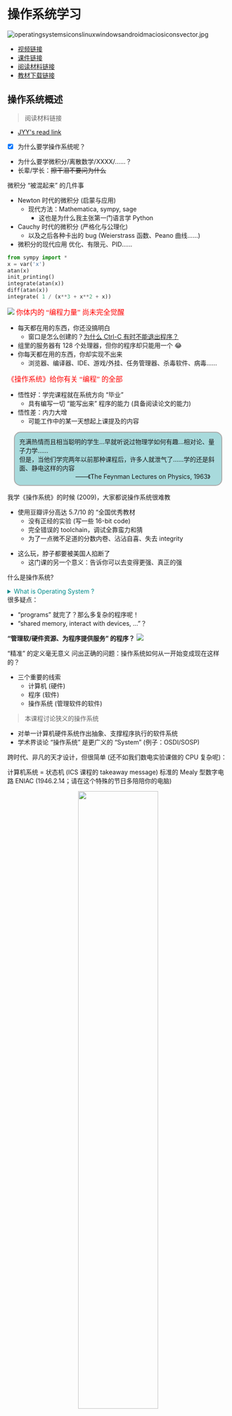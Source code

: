 
# 操作系统学习

![operatingsystemsiconslinuxwindowsandroidmaciosiconsvector.jpg](http://zhouhao-blog.oss-cn-shanghai.aliyuncs.com/articles/56354a5b6630b31c15d5e9a0133ad33d.jpg)
+ [视频链接](https://space.bilibili.com/202224425/video)
+ [课件链接](http://jyywiki.cn/OS/2022/)
+ [阅读材料链接](http://jyywiki.cn/OS/OS_References)
+ [教材下载链接](./OS.assets/operating_systems_three_easy_pieces.pdf)

## 操作系统概述
> 阅读材料链接
+ [JYY's read link](http://jyywiki.cn/OS/2022/notes/1)

- [X] 为什么要学操作系统呢？
+ 为什么要学微积分/离散数学/XXXX/……？
+ 长辈/学长：~~擦干泪不要问为什么~~


微积分 “被混起来” 的几件事

+ Newton 时代的微积分 (启蒙与应用)
	+ 现代方法：Mathematica, sympy, sage
		+ 这也是为什么我主张第一门语言学 Python
+ Cauchy 时代的微积分 (严格化与公理化)
	+ 以及之后各种卡出的 bug (Weierstrass 函数、Peano 曲线……)
+ 微积分的现代应用
优化、有限元、PID……

```python
from sympy import *
x = var('x')
atan(x)
init_printing()
integrate(atan(x))
diff(atan(x))
integrate( 1 / (x**3 + x**2 + x))

```
![](./OS.assets/2022-07-26_15-05.png)
<font color="red" face=Monaco size=3> 你体内的 “编程力量” 尚未完全觉醒 </font> 

+ 每天都在用的东西，你还没搞明白
	+ 窗口是怎么创建的？[为什么 Ctrl-C 有时不能退出程序？](https://stackoverflow.blog/2017/05/23/stack-overflow-helping-one-million-developers-exit-vim/)
+ 组里的服务器有 128 个处理器，但你的程序却只能用一个 😂
+ 你每天都在用的东西，你却实现不出来
	+ 浏览器、编译器、IDE、游戏/外挂、任务管理器、杀毒软件、病毒……

<font color="red" face=Monaco size=3> 《操作系统》给你有关 “编程” 的全部 </font>

+ 悟性好：学完课程就在系统方向 “毕业”
	+ 具有编写一切 “能写出来” 程序的能力 (具备阅读论文的能力)
+ 悟性差：内力大增
	+ 可能工作中的某一天想起上课提及的内容

<div style="border-radius:15px;display:block;background-color:#a8dadc;border:2px solid #aaa;margin:15px;padding:10px;">
充满热情而且相当聪明的学生...早就听说过物理学如何有趣...相对论、量子力学……<br>但是，当他们学完两年以前那种课程后，许多人就泄气了……学的还是斜面、静电这样的内容<br>
<div style="text-align:right;padding:0 15px;">
——《The Feynman Lectures on Physics, 1963》
</div>
</div>


我学《操作系统》的时候 (2009)，大家都说操作系统很难教
- 使用豆瓣评分高达 5.7/10 的 “全国优秀教材
	+ 没有正经的实验 (写一些 16-bit code)
	+ 完全错误的 toolchain，调试全靠蛮力和猜
	+ 为了一点微不足道的分数内卷、沾沾自喜、失去 integrity

+ 这么玩，脖子都要被美国人掐断了
	+ 这门课的另一个意义：告诉你可以去变得更强、真正的强

什么是操作系统?
	
<details>
  <summary style="color:darkcyan">
   What is Operating System ?
  </summary>
  <p>
  Operating System: A body of software, in fact, that is responsible for making it easy to run programs (even allowing you to seemingly run many at the same time), allowing programs to share memory, enabling programs to interact with devices, and other fun stuff like that. (OSTEP)
  </p>
</details>
很多疑点：

+ “programs” 就完了？那么多复杂的程序呢！
+ “shared memory, interact with devices, ...”？


**“管理软/硬件资源、为程序提供服务” 的程序？**
![](./OS.assets/os-classify.jpg)

“精准” 的定义毫无意义
问出正确的问题：操作系统如何从一开始变成现在这样的？
+ 三个重要的线索
	+ 计算机 (硬件)
	+ 程序 (软件)
	+ 操作系统 (管理软件的软件)


> 本课程讨论狭义的操作系统
- 对单一计算机硬件系统作出抽象、支撑程序执行的软件系统
- 学术界谈论 “操作系统” 是更广义的 “System” (例子：OSDI/SOSP)

跨时代、非凡的天才设计，但很简单 (还不如我们数电实验课做的 CPU 复杂呢)：

计算机系统 = 状态机 (ICS 课程的 takeaway message)
标准的 Mealy 型数字电路
ENIAC (1946.2.14；请在这个特殊的节日多陪陪你的电脑)

<div align="center">
<img src="./OS.assets/eniacrun.jpg" width="60%" styles="text-align:center;">
</div>

---

**电子计算机实现**
- 逻辑门：真空电子管
- 存储器：延迟线 (delay lines)
- 输入/输出：打孔纸带/指示灯
<table>
<tr>
	<td><img src="./OS.assets/vaccum-tube.gif" width="250px"></td>
	<td><img src="./OS.assets/throw-ball.gif" width="300px"></td>
	<td><img src="./OS.assets/delay-memory-fig2-s.gif" width="400px"></td>
</tr>
<tr>
	<td>逻辑门：真空电子管</td>
	<td>存储器：延迟线 (delay lines)</td>
	<td>输入/输出：打孔纸带/指示灯</td>
</tr></table>
ENIAC 程序是用物理线路 “hard-wire” 的

+ 重编程需要重新接线
	+ [ENIAC Simulator](https://www.cs.drexel.edu/~bls96/eniac/); [sieve.e](./OS.Demo/sieve.e)

最早成功运行的一系列程序：打印平方数、素数表、计算弹道……
- 大家还在和真正的 “bugs” 战斗


### 1940s 的操作系统
<div align="center">
<div style="border-radius:10px;display:block;background-color:#a8dadc;border:2px solid #aaa;margin:15px;padding:10px;width:550px;">
没有操作系统！
</div></div>

能把程序放上去就很了不起了!
+ 程序直接用指令操作硬件
+ 不需要画蛇添足的程序来管理它

---

### 1950s 的计算机

更快更小的逻辑门 (晶体管)、更大的内存 (磁芯)、丰富的 I/O 设备
+ I/O 设备的速度已经严重低于处理器的速度，中断机制出现 (1953)
<div align='center'>
  <img src='./OS.assets/2022-07-29_18-26.png' width='70%' styles='text-align:center;'>
</div>

#### 1950s 的程序
可以执行更复杂的任务，包括通用的计算任务


希望使用计算机的人越来越多；希望调用 API 而不是直接访问设备
Fortran 诞生 (1957)

```fortran
C---- THIS PROGRAM READS INPUT FROM THE CARD READER,
C---- 3 INTEGERS IN EACH CARD, CALCULATE AND OUTPUT
C---- THE SUM OF THEM.
  100 READ(5,10) I1, I2, I3
   10 FORMAT(3I5)
      IF (I1.EQ.0 .AND. I2.EQ.0 .AND. I3.EQ.0) GOTO 200
      ISUM = I1 + I2 + I3
      WRITE(6,20) I1, I2, I3, ISUM
   20 FORMAT(7HSUM OF , I5, 2H, , I5, 5H AND , I5,
     *   4H IS , I6)
      GOTO 100
  200 STOP
      END
---
```

#### 1950s 的程序 (cont'd)
一行代码，一张卡片

看到上面 1, 2, ... 80 的标号了吧！
7-72 列才是真正的语句 (这就是为什么谭浩强要教你要画流程图)

<div align="center">
<img src="./OS.assets/fortran-card.jpg" width="60%" styles="text-align:center;">
</div>

#### 1950s 的操作系统


<div align="center">
<div style="border-radius:10px;display:block;background-color:#a8dadc;border:2px solid #aaa;margin:15px;padding:10px;width:550px;">
管理多个程序依次排队运行的库函数和调度器。
</div></div>
写程序、跑程序都是非常费事的 (比如你写了个死循环……)
+ 计算机非常贵 ($50,000-$1,000,000)，一个学校只有一台
+ 产生了集中管理计算机的需求： <font color="red" face=Monaco size=3>  多用户排队共享计算机 </font> 

**操作系统的概念开始形成**
+ 操作 (operate) 任务 (jobs) 的系统 (system)
	+ “批处理系统” = 程序的自动切换 (换卡) + 库函数 API
	+ Disk Operating Systems (DOS)
		+ 操作系统中开始出现 “设备”、“文件”、“任务” 等对象和 API

### 1960s 的计算机

<font color="red" face=Monaco size=3> 集成电路、总线出现 </font>
+ 更快的处理器
+ 更快、更大的内存；虚拟存储出现
	+ 可以同时载入多个程序而不用 “换卡” 了
+ 更丰富的 I/O 设备；完善的中断/异常机制
<div align="center">
<img src="./OS.assets/sketchpad.jpg" width="400px" height="210px" styles="text-align:center;">
</div>

#### 1960s 的程序
> 更多的高级语言和编译器出现

+ COBOL (1960), APL (1962), BASIC (1965)
	+ Bill Gates 和 Paul Allen 在 1975 年实现了 Altair 8800 上的 BASIC 解释器
+ 计算机科学家们已经在今天难以想象的计算力下开发惊奇的程序

<div align="center">
<img src="./OS.assets/spacewar.jpg" width="60%" styles="text-align:center;">
</div>

#### 1960s 的操作系统

<div align="center">
<div style="border-radius:10px;display:block;background-color:#a8dadc;border:2px solid #aaa;margin:10px;padding:15px;width:600px;">
能载入多个程序到内存且灵活调度它们的管理程序，包括程序可以调用的 API。
</div></div>

<font color="red" face=Monaco size=3> 同时将多个程序载入内存 </font>是一项巨大的能力

+ 有了进程 (process) 的概念
+ 进程在执行 I/O 时，可以将 CPU 让给另一个进程
	+ 在多个地址空间隔离的程序之间切换
	+ 虚拟存储使一个程序出 bug 不会 crash 整个系统

> **操作系统中自然地增加进程管理 API**

#### 1960s 的操作系统 (cont'd)
<font color="red" face=Monaco size=4> 既然操作系统已经可以在程序之间切换，为什么不让它们定时切换呢？ </font>

**基于中断 (例如时钟) 机制**
+ 时钟中断：使程序在执行时，异步地插入函数调用
+ 由操作系统 (调度策略) 决定是否要切换到另一个程序执行
+ Multics (MIT, 1965)
	+ 现代操作系统诞生


### 1970s+ 的计算机
**集成电路空前发展，个人电脑兴起，“计算机” 已与今日无大异**
+ CISC 指令集；中断、I/O、异常、MMU、网络
+ 个人计算机 (PC 机)、超级计算机……
<div align="center">
<img src="./OS.assets/35247-93685-000-lead-Apple-II-xl.jpg" width="420px" height="220px" styles="text-align:center;">
</div>

#### 1970s+ 的程序
PASCAL (1970), C (1972), …
+ 今天能办到的，那个时代已经都能办到了——上天入地、图像声音视频、人工智能……
+ 个人开发者 (Geek Network) 走上舞台
<div align="center">
<table><tr>
	<td><img src="./OS.assets/wordstarvig.jpg" width="450px"></td>
</tr><tr>
	<td>Wordstar (1979)</td>
</tr></table></div>
#### 1970s+ 的操作系统
<div align="center">
<div style="border-radius:10px;display:block;background-color:#a8dadc;border:2px solid #aaa;margin:10px;padding:15px;width:600px;">
分时系统走向成熟，UNIX 诞生并走向完善，奠定了现代操作系统的形态。
</div></div>

+ 1973: 信号 API、管道 (对象)、grep (应用程序)
+ 1983: BSD socket (对象)
+ 1984: procfs (对象)……
+ UNIX 衍生出的大家族
	+ `1BSD (1977), GNU (1983), MacOS (1984), AIX (1986), Minix (1987), Windows (1985), Linux 0.01 (1991), Windows NT (1993), Debian (1996), Windows XP (2002), Ubuntu (2004), iOS (2007), Android (2008), Windows 10 (2015), ……`

### 今天的操作系统
<div align="center">
<div style="border-radius:10px;display:block;background-color:#a8dadc;border:2px solid #aaa;margin:15px;padding:15px;width:600px;">
通过 “虚拟化” 硬件资源为程序运行提供服务的软件。
</div>
</div>


**空前复杂的系统之一**
+ 更复杂的处理器和内存
	+ 非对称多处理器 (ARM big.LITTLE; Intel P/E-cores)
	+ Non-uniform Memory Access (NUMA)
	+ 更多的硬件机制 Intel-VT/AMD-V, TrustZone/SGX, TSX, ...
+ 更多的设备和资源
	+ 网卡、SSD、GPU、FPGA...
+ 复杂的应用需求和应用环境
	+ 服务器、个人电脑、智能手机、手表、手环、IoT/微控制器……

**理解操作系统：三个根本问题**

> 操作系统服务谁？

+ <font color="red" face=Monaco size=3> 程序 = 状态机 </font>
+ 课程涉及：多线程 Linux 应用程序
	
> (设计/应用视角) 操作系统为程序提供什么服务？

+ <font color="red" face=Monaco size=3> 操作系统 = 对象 + API </font>
+ 课程涉及：POSIX + 部分 Linux 特性

> (实现/硬件视角) 如何实现操作系统提供的服务？
+ <font color="red" face=Monaco size=3> 操作系统 = C 程序 </font>
	+ 完成初始化后就成为 interrupt/trap/fault handler
+ 课程涉及：xv6, 自制迷你操作系统

<font color="red" face=Monaco size=3> 计算机专业学生必须具备的核心素质。 </font>

1. 是一个合格的操作系统用户
	+ 会 STFW/RTFM 自己动手解决问题
	+ 不怕使用任何命令行工具
	+ `vim`, `tmux`, `grep`, `gcc`, `binutils`, `...`
2. 不惧怕写代码
	+ 能管理一定规模 (数千行) 的代码
	+ 能在出 bug 时默念 “机器永远是对的、我肯定能调出来的”
		+ 然后开始用正确的工具/方法调试
> 给 “学渣” 们的贴心提示：补基础、补基础、补基础


### 如何学好操作系统

## 操作系统上的程序
复习：操作系统
+ 应用视角 (设计): 一组对象 (进程/文件/...) + API
+ 硬件视角 (实现): 一个 C 程序
本次课回答的问题
---

+ [x] : 到底什么是 “程序”？
	+ 程序的状态机模型 (和编译器)
	+ 操作系统上的 {最小/一般/图形} 程序

### 数字电路与状态机

**数字逻辑电路**

+ 状态 = 寄存器保存的值 (flip-flop)
+ 初始状态 = RESET (implementation dependent)
+ 迁移 = 组合逻辑电路计算寄存器下一周期的值

例子：

1. $X^{\prime} = \neg X \wedge Y$ 
2. $Y^{\prime} = \neg X \wedge  \neg Y$ 


```c
#define REGS_FOREACH(_)  _(X) _(Y)
#define RUN_LOGIC        X1 = !X && Y; \
                         Y1 = !X && !Y;
#define DEFINE(X)        static int X, X##1;
#define UPDATE(X)        X = X##1;
#define PRINT(X)         printf(#X " = %d; ", X);

int main() {
  REGS_FOREACH(DEFINE);
  while (1) { // clock
    RUN_LOGIC;
    REGS_FOREACH(PRINT);
    REGS_FOREACH(UPDATE);
    putchar('\n'); sleep(1);
  }
}
```
> 更完整的实现：数码管显示

输出数码管的配置信号
+ [logisim.c](./OS.Demo/logisim.c)
+ 会编程，你就拥有全世界！
	+ [seven-seg.py](./OS.Demo/seven-seg.py)
	+ 同样的方式可以模拟任何数字系统
		+ 当然，也包括计算机系统
		你还体验了 UNIX 哲学

<div style='border-radius:15px;display:block;background-color:#a8dadc;border:2px solid #aaa;margin:15px;padding:10px; font-family:"Source Code Pro";font-size:16px'>
 Make each program do one thing well<br>
Expect the output of every program to become the input to another
Hmm....<div style='text-align:right;padding:0 15px;'>-- Unix philosophy</div>
</div>

### 什么是程序?(源代码)

你可能需要<font color='red' face=Monaco size=3>《程序设计语言的形式语义》</font> 


程序就是状态机 (你在 gdb 里看到的)
+ 试试程序吧 [hanoi-r.c](./OS.Demo/hanoi-r.c)

```c
#include <stdio.h>
#include "hanoi-r.c"

int main(){
	hanoi(3,'A','B','C');
}
```

`gcc -g main.c`
`gdb a.out`
`layout src`
`start`
`step`
`info frame`

#### C 程序的状态机模型 (语义，semantics)
+ 状态 = 堆 + 栈
+ 初始状态 = main 的第一条语句
+ 迁移 = 执行一条简单语句
	+ 任何 C 程序都可以改写成 “非复合语句” 的 C 代码
	+ [真的有这种工具](https://cil-project.github.io/cil/) (C Intermediate Language) 和[解释器](https://gitlab.com/zsaleeba/picoc)

(这还只是 “粗浅” 的理解)<br>
`Talk is cheap. Show me the code. (Linus Torvalds):`
 任何真正的理解都应该落到可以执行的代码

#### C 程序的语义
C 程序的状态机模型 (语义，semantics)
+ 状态 = stack frame 的列表 (每个 frame 有 PC) + 全局变量
+ 初始状态 = main(argc, argv), 全局变量初始化
+ 迁移 = 执行 top stack frame PC 的语句; PC++
	+ 函数调用 = push frame (frame.PC = 入口)
	+ 函数返回 = pop frame
> 应用：将任何递归程序就地转为非递归

汉诺塔难不倒你 [hanoi-nr.c](./OS.Demo/hanoi-nr.c)

`A → B, B → A `的也难不倒你

+ 还是一样的 call()，但放入不同的 Frame


### 什么是程序？(二进制)
还是状态机

+ 状态 = 内存  + 寄存器 
+ 初始状态 = (稍后回答)
+ 迁移 = 执行一条指令
	+ 我们花了一整个《计算机系统基础》解释这件事
	+ gdb 同样可以观察状态和执行

操作系统上的程序
+ 所有的指令都只能计算
	+ deterministic: mov, add, sub, call, ...
	+ non-deterministic: rdrand, ...
	+ 但这些指令甚至都无法使程序停下来 (NEMU: 加条 trap 指令)

我们的程序有一个初始状态,我们假设程序没有输入，那么程序永远都是从内存取指令执行 `M[R[PC]]` `(M : Memory , R : register)` 那么我们的程序执行过程就是一条直线。

其实并不是这样的，我们有很多指令并不是确定的.
如生成随机数

```C
#inlcude <stdio.h>
#inlucde <unistd.h>
int main(){
	while(1){
		asm volatile("rdrand %rax");
	}
}
```
我们可以调试这个程序 下 `watchpoint` `watch $rax`

当指令为不确定指令时这时候我们的状态机就产生了分叉，然后一直执行并始终有可能回到过去的状态,这时候我们的状态机就进入	了死循环。我们发现这个状态机停都停不下来，会一直执行下去.


<font color='red' face=Monaco size=3>一条特殊的指令 </font> 

>  调用操作系统 syscall

+ 把 $(M,R)$ 完全交给操作系统，任其修改
	+ 一个有趣的问题：如果程序不打算完全信任操作系统？
+ 实现与操作系统中的其他对象交互
	+ 读写文件/操作系统状态 (例如把文件内容写入$M$)
	+ 改变进程 (运行中状态机) 的状态，例如创建进程/销毁自己

程序 = 计算 + syscall
+ [X] 问题：怎么构造一个最小的 Hello, World？

**构造最小的 Hello, World**

```c
int main() {
  printf("Hello, World\n");
}
```
gcc 编译出来的文件不满足 “最小”
+ `--verbose` 可以查看所有编译选项 (真不少)
	+ `printf` 变成了 `puts@plt`
+ `-static` 会复制 `libc` 

<font color='red' face=Monaco size=3>直接硬来？</font><br> 
当我们只对该文件进行编译时，发现这个文件确实挺小
![](./OS.assets/2022-07-30_17-27.png)

这时候我们能不能直接进行链接呢?<br>
首先ld 给了我们一个警告 说找不到 `_start` 函数，这个我们可以把main函数的名称改成 `_start` 来绕过这个报错,即使是这样还是链接失败，提示找不到 `puts`

![alt](./OS.assets/2022-07-30_17-34.png)

这时候我们把 `printf` 给注释掉的话，发现能成功编译并链接，但当我们运行这个编译链接后的程序之后，我们获得了 `Segmentation Fault`

![alt](./OS.assets/2022-07-30_17-40.png)

当我们在函数体里加一条 `while(1);` 语句再编译链接，发现程序能正常运行！

![alt](./OS.assets/2022-07-30_17-54.png)

那为什么当 `_start` 函数体为空时会出现错误?

我们可以使用 `gdb` 来观察这个程序究竟做了什么

---
**强行编译 + 链接：gcc -c + ld**
+ 直接用 ld 链接失败
	ld 不知道怎么链接库函数……
+ 空的 main 函数倒是可以
	+ 链接时得到奇怪的警告 (可以定义成 _start 避免警告)
	+ 但 Segmentation Fault 了……
+ [x] 问题：为什么会 Segmentation Fault？

+ <font color='red' face=Monaco size=3>当然是观察程序 (状态机) 的执行了</font> 
	+ 初学者必须克服的恐惧：<font color='red' face=Monaco size=3> STFW/RTFM</font> ([Menu 非常有用](https://sourceware.org/gdb/documentation/))
	+ starti 可以帮助我们从第一条指令开始执行程序
		+ gdb 可以在两种状态机视角之间切换 (layout)


**解决异常退出**

有办法让状态机 “停下来” 吗？

+ 纯 “计算” 的状态机：不行
+ 要么死循环，要么 undefined behavior

> 解决办法：syscall
```c
#include <sys/syscall.h>

int main() {
  syscall(SYS_exit, 42);
}
```
调试代码：syscall 的实现在哪里？
+ 坏消息：在 libc 里，不方便直接链接
+ 好消息：代码很短，而且似乎看懂了

Hello, World 的汇编实现

[minimal.S](./OS.Demo/minimal.S)

```armasm
movq $SYS_exit,  %rax   # exit(
movq $1,         %rdi   #   status=1
syscall                 # );
```
Note: gcc 支持对汇编代码的预编译 (还会定义 `__ASSEMBLER__` 宏)

~~我是从哪里获得这些黑科技代码的？？？~~

+ syscall (2), syscalls (2)
	+ The Friendly Manual 才是最靠谱的信息来源

回顾：状态机视角的程序
+ 程序 = 计算 → syscall → 计算 → ...


**彩蛋：ANSI Escape Code**
为什么 Hello World 有颜色？？

特殊编码的字符实现终端控制

+ [vi.c](https://git.busybox.net/busybox/tree/editors/vi.c) from busybox
+ telnet towel.blinkenlights.nl (电影；Ctrl-] and q 退出)
+ dialog --msgbox 'Hello, OS World!' 8 32
+ ssh sshtron.zachlatta.com (网络游戏)
	+ 所以编程可以从一开始就不那么枯燥
	+ 看似复杂，实际简单明了
### 如何在程序的两个视角之间切换

如何在程序的两个视角之间切换？
“状态机” 顺便解决了一个非常重要的基本问题：


什么是编译器？？？

编译器：源代码  (状态机) → 二进制代码  (状态机)

$$
\color{darkcyan}
C = compile(S)
$$

编译 (优化) 的正确性 (Soundness):

+ <font color='red' face=Monaco size=3>S 与 C 的可观测行为严格一致</font> 
	+ system calls; volatile variable loads/stores; termination
+ Trivially 正确 (但低效) 的实现
	+ 解释执行/直接翻译 $S$ 的语义


现代 (与未来的) 编译优化
在保证观测一致性 (sound) 的前提下改写代码 (rewriting)

+ [Inline assembly](http://www.ibiblio.org/gferg/ldp/GCC-Inline-Assembly-HOWTO.html) 也可以参与优化
	+ 其他优化可能会跨过不带 barrier 的 asm volatile
+ Eventual memory consistency
+ Call to external CU = write back visible memory
	+ talk is cheap, show me the code!

这给了我们很多想象的空间
+ Semantic-based compilation (synthesis)
+ AI-based rewriting
+ Fine-grained semantics & system call fusion

<table>
  <tr>
	<td>optimized</td>
	<td>compile barrier</td>
	<td>memory barrier</td>
  </tr>
  <tr>
	<td><img src='./OS.assets/2022-07-30_23-04.png' width='350px'></td>
	<td><img src='./OS.assets/2022-07-30_23-08.png' width='350px'></td>
	<td><img src='./OS.assets/2022-07-31_23-19.png' width='350px'></td>
  </tr>
</table>

<font color='red' face=Monaco size=3>进入 PL 的领域</font> 


> PL 领域 (的很多人) 有一种倾向：用数学化的语言定义和理解一切 (all about semantics)

~~所以你看一眼 paper 就觉得自己瞎了~~
+ 但背后的直觉依然是 system/software 的
	+ (我们是人，不是无情的数学机器 😂)
	+ 溜了溜了，回到 system 的世界

**Further readings**
+ [An executable formal semantics of C with applications](https://dl.acm.org/doi/10.1145/2103621.2103719) (POPL'12) 
  + [Download Paper PDF](./OS.assets/compcert-backend.pdf)
+ [CompCert C verified compiler](https://compcert.org/motivations.html) and a [paper](https://xavierleroy.org/publi/compcert-backend.pdf)(POPL'06, Most Influential Paper Award 🏅)
+ [Copy-and-patch compilation](https://dl.acm.org/doi/10.1145/3485513) (OOPSLA'21, Distinguished Paper 🏅)
  + [Download Paper PDF](./OS.assets/3485513.pdf)

**操作系统中的一般程序**
<div style='border-radius:15px;display:block;background-color:#a8dadc;border:2px solid #aaa;margin:15px;padding:10px;'>
 和 minimal.S 没有本质区别：程序 = 计算 → syscall → ... 
</div>


操作系统收编了所有的硬件/软件资源
+ 只能用操作系统允许的方式访问操作系统中的对象
	+ 从而实现操作系统的 “霸主” 地位
	+ 例子：[tryopen.c](./OS.Demo/tryopen.c)
+ 这是为 “管理多个状态机” 所必须的
	+ 不能打架，谁有权限就给他

**(二进制) 程序也是操作系统中的对象**<br>
可执行文件
+ <font color='red' face=Monaco size=3>与大家日常使用的文件 (a.c, README.txt) 没有本质区别</font> 
+ 操作系统提供 API 打开、读取、改写 (都需要相应的权限)

查看可执行文件
+ vim, cat, xxd 都可以直接查看可执行文件
	+ vim 中二进制的部分无法 “阅读”，但可以看到字符串常量
	+ 使用 xxd 可以看到文件以 "\x7f" "ELF" 开头
	+ vscode 有 Hex editor 插件

**系统中常见的应用程序**

1. Core Utilities (coreutils)
+ standard programs for text and file manipulation
+ 系统中安装的是 [GNU Coreutils](https://www.gnu.org/software/coreutils/)
	+ 有较小的替代品 [busybox](https://www.busybox.net/)

2. 系统/工具程序
+ bash, [binutils](https://www.gnu.org/software/binutils/), apt, ip, ssh, vim, tmux, jdk, python, ...
	+ 这些工具的原理都不复杂 (例如 apt 其实只是 dpkg 的壳)
	+ [Ubuntu Packages](https://packages.ubuntu.com/) (和 apt-file 工具) 支持文件名检索
		+ 例子：找不到 SDL2/SDL.h 时...

3. 其他各种应用程序
+ 浏览器、音乐播放器……

操作系统中的程序：Dark Side<br>
> 杀人的面试题 (1)：一个普通的、人畜无害的 Hello World C 程序执行的第一条指令在哪里？

等价问法

+ “二进制程序状态机的初始状态是什么？”
	+ main 的第一条指令 ❌
	+ libc 的 _start ❌

<font color='red' face=Monaco size=3>问 gdb 吧</font> 
  + `info proc {mappings,...}` - 打印进程内存

![alt](./OS.assets/2022-07-31_00-28.png)

main() 之前发生了什么？
`ld-linux-x86-64.so` 加载了 `libc`

+ 之后 libc 完成了自己的初始化
	+ RTFM: [libc startup on Hurd](https://www.gnu.org/software/hurd/glibc/startup.html)
	+ main() 的开始/结束并不是整个程序的开始/结束
	+ 例子：[hello-goodbye.c](./OS.Demo/hello-goodbye.c)

谁规定是 ld-linux-x86-64.so，而不是 rtfm.so？
+ readelf 告诉你答案
+ (计算机系统不存在玄学；一切都建立在确定的机制上)
	回顾 gcc --verbose

我们其实完全可以修改 `ld-linux-x86-64.so`
我们先使用vim的替换模式将 `ld-linux-x86-64.so` 替换成我们想替换的路径. 然后在 vim 里 `:%!xxd` 将刚刚多余的替换成 0
替换完之后 `:%!xxd -r` 还原文件.

<table>
  <tr>
	<td>替换目标</td>
	<td>将多余部分填充0</td>
	<td>还原成二进制格式</td>
  </tr>
  <tr>
	<td><img src='./OS.assets/2022-07-31_00-52.png' width='400px'></td>
	<td><img src='./OS.assets/2022-07-31_00-54.png' width='400px'></td>
	<td><img src='./OS.assets/2022-07-31_00-57.png' width='400px'></td>
  </tr>
</table>

操作系统中的程序：Dark Side<br>
> 杀人的面试题 (2)：main 执行之前、执行中、执行后，发生了哪些操作系统 API 调用？

+ (计算机系统不存在玄学；一切都建立在确定的机制上)
+ 所以你应该有一个强烈的信念：这个问题是可以回答的


<span style='color:blue'>
</span>
<details>
  <summary style='color:darkcyan'>
  What is Trace ?
  </summary>
  <p style="color:darkcyan">
  In general, trace refers to the process of following anything from the beginning to the end. For example, the traceroute command follows each of the network hops as your computer connects to another computer.
  </p>
</details>

**打开程序的执行：Trace (踪迹)**

> 这门课中很重要的工具：strace

+ system call trace
+ 理解程序运行时使用的系统调用
	+ demo: strace ./hello-goodbye
	+ **`strace -f gcc ./logisim.c |& vim -`**
	+ 在这门课中，你能理解 strace 的输出并在你自己的操作系统里实现相当一部分系统调用 (mmap, execve, ...)


<font color='red' face=Monaco size=4>本质上，所有的程序和 Hello World 类似</font> 

程序 = 状态机 = 计算 → syscall → 计算 →

+ 被操作系统加载
	+ 通过另一个进程执行 execve 设置为初始状态
+ 状态机执行
	 进程管理：fork, execve, exit, ...
	+ 文件/设备管理：open, close, read, write, ...
	+ 存储管理：mmap, brk, ...
+ 直到 _exit (exit_group) 退出

(初学者对这一点会感到有一点惊讶)
+ 说好的浏览器、游戏、杀毒软件、病毒呢？都是这些 API 吗？

Yes! - 这些 API 就是操作系统的全部
编译器 (gcc)，代表其他工具程序

+ 主要的系统调用：execve, read, write
+ strace -f gcc a.c (gcc 会启动其他进程)
	+ 可以管道给编辑器 vim -
	+ 编辑器里还可以 %!grep (细节/技巧)

图形界面程序 (xedit)，代表其他图形界面程序 (例如 vscode)

+ 主要的系统调用：poll, recvmsg, writev
+ strace xedit
	+ 图形界面程序和 X-Window 服务器按照 X11 协议通信
	+ 虚拟机中的 xedit 将 X11 命令通过 ssh (X11 forwarding) 转发到 Host

**各式各样的应用程序**<br>
都在 <font color='red' face=Monaco size=3>操作系统 API (syscall)</font>  和 <font color='red' face=Monaco size=3>操作系统中的对象</font> 上构建

**1. 窗口管理器**
+ 管理设备和屏幕 (read/write/mmap)
+ 进程间通信 (send, recv)

**2. 任务管理器**
+ 访问操作系统提供的进程对象 (readdir/read)
+ 参考 gdb 里的 info proc *

**3. 杀毒软件**
+ 文件静态扫描 (read)
+ 主动防御 (ptrace)
+ 其他更复杂的安全机制……

## 多处理器编程
Three Easy Pieces: 并发
<span style='color:blue'>
</span>
<details>
  <summary style='color:darkcyan'>
  什么是并发
  </summary>
  <p style='color:darkcyan'>
Concurrent: existing, happening, or done at the same time.
  </p>
</details>

<div style='border-radius:15px;display:block;background-color:#a8dadc;border:2px solid #aaa;margin:15px;padding:10px; font-family:"Source Code Pro"; font-size:14px'>
 In computer science, concurrency refers to the ability of different parts or units of a program, algorithm, or problem to be executed out-of-order or in partial order, without affecting the final outcome.
  <div style='text-align:right;padding:0 15px;'> --( Wikipedia )
  </div>
</div>

> 为什么在这门课 (先) 讲并发？

+ 讲并发
	+ 操作系统是最早的并发程序之一
	+ 今天遍地都是多处理器系统 (为什么？)
+ 先讲并发
	+ 实验是 `bottom-up` 的 (L1: 多处理器上的 `	malloc/free)`


并发的基本单位：线程
共享内存的多个执行流
执行流拥有独立的堆栈/寄存器
共享全部的内存 (指针可以互相引用)
用状态机的视角就很容易理解了！

### 入门： 简化的线程 API

我们为大家封装了超级好用的线程 API **( [thread.h](OS.Demo/thread.h) )**

+ **`create(fn)`**
	+ 创建一个入口函数是 fn 的线程，并立即开始执行
		+  `void fn(int tid) { ... }`
		+ 参数 tid 从 1 开始编号
	+ 语义：在状态中新增 stack frame 列表并初始化为 fn(tid)
+ **`join()`**
	+ 等待所有运行线程的 fn 返回
	+ 在 main 返回时会自动等待所有线程结束
	+ 语义：在有其他线程未执行完时死循环，否则返回
+ 编译时需要增加 `-lpthread`


入门 (cont'd)

> Hello, Multi-threaded World!

```c
#include "thread.h"

void Ta() { while (1) { printf("a"); } }
void Tb() { while (1) { printf("b"); } }

int main() {
  create(Ta);
  create(Tb);
}
```
利用 thread.h 就可以写出利用多处理器的程序！

操作系统会自动把线程放置在不同的处理器上
在后台运行，可以看到 CPU 使用率超过了 100%
入门 (cont'd)
会编程，你就拥有全世界！

如何证明线程确实共享内存？
+ [shm-test.c](./OS.Demo/shm-test.c)

如何证明线程具有独立堆栈 (以及确定它们的范围)？
+ [stack-probe.c](./OS.Demo/stack-probe.c)
	+ (输出有点乱？我们还有 sort!)

更多的习题
+ 创建线程使用的是哪个系统调用？
+ 能不能用 gdb 调试？
+ 基本原则：有需求，就能做到 ( [RTFM](https://sourceware.org/gdb/onlinedocs/gdb/Threads.html))

> thread.h 背后：POSIX Threads

想进一步配置线程？

+ 设置更大的线程栈
+ 设置 detach 运行 (不在进程结束后被杀死，也不能 join)
+ ……

POSIX 为我们提供了线程库 (pthreads)
+ man 7 pthreads
+ 练习：改写 thread.h，使得线程拥有更大的栈
	+ 可以用 stack-probe.c 验证

然而，可怕的事情正在悄悄逼近……
+ 多处理器系统中线程的代码可能同时执行
	+ 两个线程同时执行 x++，结果会是什么呢？
### 放弃 : 原子性

例子：山寨多线程支付宝
```c
unsigned int balance = 100;
int Alipay_withdraw(int amt) {
  if (balance >= amt) {
    balance -= amt;
    return SUCCESS;
  } else {
    return FAIL;
  }
} 
// 2**64 -100
```
两个线程并发支付 ¥100 会发生什么？[alipay.c](./OS.Demo/alipay.c)

账户里会多出用不完的钱！
Bug/漏洞不跟你开玩笑：Mt. Gox Hack 损失 650,000
今天价值 $28,000,000,000

例子：求和
分两个线程，计算$1+1+1\cdots+1$ ( 共计 $2n$ 个 )

```c
#define N 100000000
long sum = 0;

void Tsum() { for (int i = 0; i < N; i++) sum++; }

int main() {
  create(Tsum);
  create(Tsum);
  join();
  printf("sum = %ld\n", sum);
}
```


[sum.c](./OS.Demo/sum.c) 运行结果

119790390, 99872322 (结果可以比 N 还要小), ...

Inline assembly 也不行

只有加了lock `asm volatile("lock add $1,%0": "+m"(sum));`
在 fish 里 `while true; ./a.out; end` 来循环运行程序

当然我们可以将这个程序限制在一个CPU内将会得到正确的答案

```bash
taskset -c 0 mycommand --option  # start a command with the given affinity
taskset -c -pa 0 1234            # set the affinity of a running process
```
使用下面这个命令就能将运行 `a.out` 时将该程序限制在一个 CPU 内
```bash
taskset -c 0 ./a.out --option
```
![alt](./OS.assets/2022-07-31_22-37.png)

**原子性的丧失**

<div style='border-radius:15px;display:block;background-color:#a8dadc;border:2px solid #aaa;margin:15px;padding:10px;'>
 “程序 (甚至是一条指令) 独占处理器执行” 的基本假设在现代多处理器系统上不再成立。 
</div>


原子性：一段代码执行 (例如 pay()) 独占整个计算机系统

单处理器多线程
线程在运行时可能被中断，切换到另一个线程执行
多处理器多线程
线程根本就是并行执行的
(历史) 1960s，大家争先在共享内存上实现原子性 (互斥)

但几乎所有的实现都是错的，直到 [Dekker's Algorithm](https://en.wikipedia.org/wiki/Dekker%27s_algorithm)，还只能保证两个线程的互斥


原子性的丧失：有没有感到后怕？
printf 还能在多线程程序里调用吗？

void thread1() { while (1) { printf("a"); } }
void thread2() { while (1) { printf("b"); } }
我们都知道 printf 是有缓冲区的 (为什么？)

如果执行 `buf[pos++] = ch` (pos 共享) 不就 💥 了吗？
RTFM!

实现原子性
互斥和原子性是本学期的重要主题

+ lock(&lk)
+ unlock(&lk)
	+ 实现临界区 (critical section) 之间的绝对串行化
	+ 程序的其他部分依然可以并行执行

**99% 的并发问题都可以用一个队列解决**

+ 把大任务切分成可以并行的小任务
+ worker thread 去锁保护的队列里取任务
+ 除去不可并行的部分，剩下的部分可以获得线性的加速
Thm.$T_n \lt T_{\infty} + \frac{T_1}{n}$ ([PDC](https://web.mit.edu/dimitrib/www/pdc.html), Chap. 1)

### 放弃 ： 顺序
例子：求和 (再次出现)

分两个线程，计算$1+1+1\cdots+1$ ( 共计 $2n$ 个 )

```c
#define N 100000000
long sum = 0;

void Tsum() { for (int i = 0; i < N; i++) sum++; }

int main() {
  create(Tsum);
  create(Tsum);
  join();
  printf("sum = %ld\n", sum);
}
```
我们好像忘记给 [sum.c](OS.Demo/sum.c) 添加编译优化了？

+ -O1: 100000000 😱😱
+ -O2: 200000000 😱😱😱
![alt](./OS.assets/2022-08-01_00-17.png)

<font color='red' face=Monaco size=3>顺序的丧失</font> 
<div style='border-radius:15px;display:block;background-color:#a8dadc;border:2px solid #aaa;margin:15px;padding:10px;'>
 编译器对内存访问 “eventually consistent” 的处理导致共享内存作为线程同步工具的失效。
</div>


刚才的例子

+ -O1: `R[eax] = sum; R[eax] += N; sum = R[eax]`	
+ -O2: `sum += N;`
(你的编译器也许是不同的结果)
另一个例子

```c
while (!done);
// would be optimized to
if (!done) while (1);
```

实现源代码的按顺序翻译<br>
在代码中插入 “优化不能穿越” 的 barrier
+ `asm volatile ("" ::: "memory");`
	+ Barrier 的含义是 “可以读写任何内存”
+ 使用 volatile 变量
	+ 保持 C 语义和汇编语义一致
```c
extern int volatile done;
while (!done) ;
```

### 放弃 (3)：可见性

例子
```c
int x = 0, y = 0;

void T1() {
  x = 1;
  asm volatile("" : : : "memory"); // compiler barrier
  printf("y = %d\n", y);
}

void T2() {
  y = 1;
  asm volatile("" : : : "memory"); // compiler barrier
  printf("x = %d\n", x);
}
```
问题：我们最终能看到哪些结果？

+ [mem-ordering.c](OS.Demo/mem-ordering.c)
	+ 输出不好读？ `pipe to head -n 1000000 | sort | uniq -c`

我们会发现出现了一个我们意想不到的结果 `0 0`
根据我们状态机，程序不可能会输出 `0 0`
![alt](./OS.assets/2022-08-01_11-07.png)

当我们加了 `mfence;` 指令后程序输出了 "正确的结果"
![alt](./OS.assets/2022-08-01_11-12.png)

> 现代处理器：处理器也是 (动态) 编译器！

单个处理器把汇编代码 (用电路) “编译” 成更小的 $\mu ops$

+ RF[9] = load(RF[7] + 400)
+ store(RF[12], RF[13])
+ RF[3] = RF[4] + RF[5]
	+ 每个 $\mu op$ 都有 Fetch, Issue, Execute, Commit 四个阶段


在任何时刻，处理器都维护一个 $\mu op$ 的 “池子”

+ 每一周期向池子补充尽可能多的 $\mu op$
	+ “多发射”
+ 每一周期 (在不违反编译正确性的前提下) 执行尽可能多的 $\mu op$
	+ “乱序执行”、“按序提交”
+ 这就是《计算机体系结构》 (剩下就是木桶效应，哪里短板补哪里)


多处理器间即时可见性的丧失
<div style='border-radius:15px;display:block;background-color:#a8dadc;border:2px solid #aaa;margin:15px;padding:10px;'>
满足单处理器 eventual memory consistency 的执行，在多处理器上可能无法序列化！
</div>

当 $x \neq y$  时，对 $x$ , $y$ 的内存读写可以交换顺序

+ 它们甚至可以在同一个周期里完成 (只要 load/store unit 支持)
+ 如果写 $x$ 发生 cache miss，可以让读 $y$ 先执行
	+ 满足 “ 尽可能执行 $\mu op$ ” 的原则，最大化处理器性能

```armasm
     # <-----------+
movl $1, (x)   #   |
movl (y), %eax # --+
```
+ 在多处理器上的表现
	+ 两个处理器分别看到 $y = 0$ 和 $x = 0$

**宽松内存模型 (Relaxed/Weak Memory Model)**
<div style='border-radius:15px;display:block;background-color:#a8dadc;border:2px solid #aaa;margin:15px;padding:10px;'>
宽松内存模型的目的是使单处理器的执行更高效。
</div>

x86 已经是市面上能买到的 “最强” 的内存模型了 😂

+ 这也是 Intel 自己给自己加的包袱
+ 看看 [ARM/RISC-V](https://research.swtch.com/mem-weak@2x.png) 吧，根本就是个分布式系统

<div align='center'>
  <img src='./OS.assets/x86-tso.png' width='60%' styles='text-align:center;'>
  <div>
  </div>
( x86-TSO in  <a href="https://research.swtch.com/hwmm">Hardware memory models</a> by Russ Cox )<br>
<a href="./OS.assets/hwmm.pdf">Download PDF Link</a>
</div>

**实现顺序一致性**

<div align='center'>
  <img src='./OS.assets/sc.png' width='75%' styles='text-align:center;'>
</div>

软件做不到，硬件来帮忙

+ Memory barrier: `__sync_synchronize()` ( [RTFM](https://gcc.gnu.org/onlinedocs/gcc/_005f_005fsync-Builtins.html) )
	+ Compiler barrier + fence 指令
	+ 插入 fence 指令后，将阻止 $x = y = 0$
+ 原子指令 (lock prefix, lr/sc, ...)
	+ `stdatomic.h`

### 总结

本次课回答的问题
+ [x] Q: 如何理解多处理器系统？

> Take-away message

+ 多处理器编程：入门
	+ 多处理器程序 = 状态机 (共享内存；非确定选择线程执行)
	+ thread.h = create + join
+ 多处理器编程：放弃你对 “程序” 的旧理解
	+ 不原子、能乱序、不立即可见
		+ 来自于编译优化 (处理器也是编译器)
		+ [Ad hoc synchronization considered harmful (OSDI'10)](https://www.usenix.org/legacy/events/osdi10/tech/full_papers/Xiong.pdf) 
			+ [Download PDF Link](./OS.assets/Xiong.pdf)


## 理解并发程序执行

### 画状态机

**一个互斥算法**
<div style='border-radius:15px;display:block;background-color:#a8dadc;border:2px solid #aaa;margin:15px;padding:10px;'>
互斥：保证两个线程不能同时执行一段代码。
</div>

插入 “神秘代码”，使得 sum.c (或者任意其他代码) 能够正常工作

```c
void Tsum() {
  // 神秘代码
  sum++;
  // 神秘代码
}
```

假设一个内存的读/写可以保证顺序、原子完成

```c
__sync_synchronize();
x = 1; // 或 int t = x;
__sync_synchronize();
```

失败的尝试

```c
int locked = UNLOCK;

void critical_section() {
retry:
  if (locked != UNLOCK) {
    goto retry;
  }
  locked = LOCK;

  // critical section

  locked = UNLOCK;
}
```

和山寨 [alipay.c](./OS.Demo/alipay.c) 完全一样的错误
+ 处理器默认不保证 `load + store` 的原子性

#### `Peterson 算法`

正确性不明的奇怪尝试 (Peterson 算法)
A 和 B 争用厕所的包厢

+ 想进入包厢之前，A/B 都要先举起自己的旗子
	+ A 确认旗子举好以后，往厕所门上贴上 “B 正在使用” 的标签
	+ B 确认旗子举好以后，往厕所门上贴上 “A 正在使用” 的标签
+ 然后，如果对方的旗子举起来，且门上的名字不是自己，等待
	+ 否则可以进入包厢
+ 出包厢后，放下自己的旗子

**Prove by Brute-force!**<br>
枚举状态机的全部状态 (假设没有乱序、每步执行一行)
+ $PC_1 , PC_2,x,y,turn$; [peterson-simple.c](./OS.Demo/peterson-simple.c)

```c
void TA() {
    while (1) {
/* PC=1 */  x = 1;
/* PC=2 */  turn = B;
/* PC=3 */  while (y && turn == B) ;
            critical_section();
/* PC=4 */  x = 0; } }
void TB() {
  while (1) {
/* PC=1 */  y = 1;
/* PC=2 */  turn = A;
/* PC=3 */  while (x && turn == A) ;
            critical_section();
/* PC=4 */  y = 0; } }
```


Peterson's Protocol Verified 🎖

<div style='border-radius:15px;display:block;background-color:#a8dadc;border:2px solid #aaa;margin:15px;padding:10px;'>
我们 (在完全不理解算法的前提下) 证明了 Sequential 内存模型下 Peterson's Protocol 的 Safety。它能够实现互斥。
</div>



并发编程比大家想象得困难

+ 感受一下 [dekker.py](OS.Demo/dekker.py)

+ "[Myths about the mutual exclusion problem](https://zoo.cs.yale.edu/classes/cs323/doc/Peterson.pdf)" (IPL, 1981)


和一些现状
+ 今天有非常坚 (内) 实 (卷) 的理论体系
+ 小心编译器和多处理器硬件
	+ [peterson-barrier.c](./OS.Demo/peterson-barrier.c) (哪些 barrier 是多余的吗？)
+ [The Art of multiprogramming](./OS.assets/Theartofmulticore.pdf)

![alt](./OS.assets/2022-08-02_21-42.png)

画状态机实在太累了
并发算法的设计困境

不敢不画：谁知道有什么奇怪情况会发生？
不敢乱画：画错了就都完了
解决困境 💡

能不能让电脑帮我们画？
我们有程序的形式语义 (数学定义)，就能写解释器模拟执行
说起来容易，但需要写多少代码呢……

年轻人的第一个 Model Checker


选择正确的语言
+ 当然是 Python 啦
+ 容易 hack 的动态语言
+ 丰富的库函数

选正确的语言机制
+ **[model-checker.py](./OS.Demo/model-checker.py) **
	+ ~~代码量达到了惊人的 150 行！~~
	+ UNIX Philosophy: 写能合作的程序
		+ Model checker 只负责输出 “状态图”
+ 试试威力：[mutex-bad.py](./OS.Demo/mutex-bad.py), [peterson-flag.py](./OS.Demo/peterson-flag.py), [dekker.py](./OS.Demo/dekker.py)
	+ 我们的输出格式有什么特别的用意吗？

[visualize.py](./OS.Demo/visualize.py)



代码导读：Python Generator
死循环也能返回？

```python

def numbers(init=0, step=1):
    n = init
    while True:
        n += step
        yield n
```

```shell
>>> g = numbers()
>>> g
<generator object numbers at 0x107f873c0>
>>> g.__next__()
1
>>> g.__next__()
2
```
这个生成器对象其实就是一个状态机，而当我们生成了多个生成器对象时，各自执行 `__next__` 其实就相当于并发执行

```python
T1 = numbers()
T2 = numbers()
T1.__next__() # 相当于 T1 线程执行了一步
T2.__next__() # 相当于 T2 线程执行了一步
```
我们可以使用 pdb 在终端对python程序进行调试 断点处加 `breakpoint()`

> Generator: 也是状态机

g = numbers() 是一个状态机 (类似是线程，但不并发执行)
+ `g.__next__()` 会切换到状态机执行，直到 yield
+ 状态机返回会触发 StopIteration 异常

在 C 语言里同样可以实现 (MiniLab 2)
+ 只要为状态机分配栈空间和寄存器即可
+ yield() 切换到另外的状态机/线程执行


Model Checker: 实现
```python
class Mutex:
    locked = ''

    def T1(self):
        yield checkpoint()
        while True:
            yield checkpoint()
            while self.locked == '🔒':
                yield checkpoint()
                pass
            yield checkpoint()
            self.locked = '🔒'
            ...
```

```python
thread_state = mutex_obj().T1()
thread_state.__next__() # 单步执行一行; see: execute()
```

Model Checker: 实现 (cont'd)
什么是状态空间？

所有可能的状态机执行序列
BFS 生成，合并重复状态
```text
[0]      T1
[1]      T2
[0,0]    T1 -> T1
[0,1]    T1 -> T2
[0,0,0]  T1 -> T1 -> T1
[0,0,1]  T1 -> T1 -> T2
[0,1,0]  T1 -> T2 -> T1
...      ...
```

### Model Checking

Model Checker
<div style='border-radius:15px;display:block;background-color:#a8dadc;border:2px solid #aaa;margin:15px;padding:10px;font-family:"Source Code Pro"'>
Model checking is a method for formally verifying finite-state systems——只要能为系统建立模型，就能用 prove by brute-force 证明正确/找到错误。
</div>

Model checker 的一切就是状态机！

+ Safety: 红色的状态不可到达
	+ $G(V,E)$ 上的可达性问题
+ (Strong) Liveness: 从任意状态出发，都能到达绿/蓝色状态
	+ $G(V,E)$ 上的什么问题？
+ 如何展示这个状态机？
+ 如何能避免无效的探索？

更多的 Model Checker
真实程序的状态空间太大？

+ **[Model checking for programming languages using VeriSoft](https://dl.acm.org/doi/abs/10.1145/263699.263717)** (POPL'97, 第一个 “software model checker”)
	+  [Download Link](./OS.assets/263699.263717.pdf)
+ **[Finding and reproducing Heisenbugs in concurrent programs ](https://dl.acm.org/doi/10.5555/1855741.1855760)**(OSDI'08, Small Scope Hypothesis 🪳🪳🪳) 
	+ [Download Link](./OS.assets/musuvathi.pdf)
+ **[Using model checking to find serious file system errors](https://dl.acm.org/doi/10.1145/1189256.1189259)** (OSDI'04, Best Paper 🏅，可以用在不并发的系统上) 
	+ [Download Liink](./OS.assets/yang.pdf)

不满足于简单的内存模型？
+ **[VSync: Push-button verification and optimization for synchronization primitives on weak memory models](https://dl.acm.org/doi/abs/10.1145/3445814.3446748)** (ASPLOS'21, Distinguished Paper 🏅) [Download Link](./OS.assets/3445814.3446748.pdf)

工具的故事
<div style='border-radius:15px;display:block;background-color:#a8dadc;border:2px solid #aaa;margin:15px;padding:10px;'>
没有人能阻止程序员写 bug，但工具可以。
</div>

至今为止我们用过的自动化工具 (他们拯救了你无数次)

+ Type safety check
+ -Wall -Werror
+ Differential testing
+ Model checker
+ ……

这门课的另一个 take-away
+ 操作系统是一个巨大的工程
+ 没有工具 (编程、测试、调试……)，不做系统

## 并发控制

### 共享内存上的互斥
**回顾：并发编程**

> 理解并发的工具
+ 线程 = 人 (大脑能完成局部存储和计算)
+ 共享内存 = 物理世界 (物理世界天生并行)
+ 一切都是状态机

<div align='center'>
  <img src='./OS.assets/wc.jpg' width='70%' styles='text-align:center;'>
  <div>
  “躲进厕所锁上门，我就把全世界人锁在了厕所外”
  </div>
</div><br>
**回顾：互斥算法**

互斥 (mutual exclusion)，“互相排斥”
+ 实现 lock_t 数据结构和 lock/unlock API:

```c
typedef struct {
  ...
} lock_t;
void lock(lock_t *lk);
void unlock(lock_t *lk);
```

一把 “排他性” 的锁——对于锁对象 lk
+ 如果某个线程持有锁，则其他线程的 lock <font color='red' face=Monaco size=3>不能返回</font>

在共享内存上实现互斥

失败的尝试
+ [mutex-bad.py](./OS.Demo/mutex-bad.py)

(部分) 成功的尝试
+ [peterson-barrier.c](./OS.Demo/peterson-barrier.c)

实现互斥的根本困难：<font color='red' face=Monaco size=3>不能同时读/写共享内存</font> 
+ load (环顾四周) 的时候不能写，只能 “看一眼就把眼睛闭上”
	+ 看到的东西马上就过时了
+ store (改变物理世界状态) 的时候不能读，只能 “闭着眼睛动手”
	+ 也不知道把什么改成了什么
+ 这是~~简单、粗暴 (稳定)、有效的~~《操作系统》课


### 互斥
#### 自旋锁 （Spin Lock）
解决问题的两种方法
<div style='border-radius:15px;display:block;background-color:#a8dadc;border:2px solid #aaa;margin:15px;padding:10px;'>
  提出算法、解决问题 (Dekker/Peterson/...'s Protocols)
</div>
或者……

<div style='border-radius:15px;display:block;background-color:#a8dadc;border:2px solid #aaa;margin:15px;padding:10px;'>
改变假设 (软件不够，硬件来凑)
</div>

假设硬件能为我们提供一条 “瞬间完成” 的读 + 写指令
+ 请所有人闭上眼睛，看一眼 (load)，然后贴上标签 (store)
	+ 如果多人同时请求，硬件选出一个 “胜者”
	+ “败者” 要等 “胜者” 完成后才能继续执行


x86 原子操作：LOCK 指令前缀
例子：[sum-atomic.c](./OS.Demo/sum-atomic.c)

```c
sum = 200000000
Atomic exchange (load + store)

int xchg(volatile int *addr, int newval) {
  int result;
  asm volatile ("lock xchg %0, %1"
    : "+m"(*addr), "=a"(result) : "1"(newval));
  return result;
}
```
更多的原子指令：[stdatomic.h](https://en.cppreference.com/w/cpp/header/stdatomic.h) (C11)

> 用 xchg 实现互斥

如何协调宿舍若干位同学上厕所问题？
+ 在厕所门口放一个桌子 (共享变量)
	+ 初始时，桌上是 🔑

实现互斥的协议
+ 想上厕所的同学 (一条 xchg 指令)
	+ 天黑请闭眼
	+ 看一眼桌子上有什么 (🔑 或 🔞)
	+ 把 🔞 放到桌上 (覆盖之前有的任何东西)
	+ 天亮请睁眼；看到 🔑 才可以进厕所哦
+ 出厕所的同学
	+ 把 🔑 放到桌上

实现互斥：自旋锁
```c
int table = YES;

void lock() {
retry:
  int got = xchg(&table, NOPE);
  if (got == NOPE)
    goto retry;
  assert(got == YES);
}

void unlock() {
  xchg(&table, YES)
}
```

```c
int locked = 0;
void lock() { while (xchg(&locked, 1)) ; }
void unlock() { xchg(&locked, 0); }
```

实现互斥：自旋锁 (cont'd)
并发编程：千万小心

+ 做详尽的测试 (在此省略，你们做 Labs 就知道了)
+ 尽可能地证明 ([model-checker.py](./OS.Demo/model-checker.py) 和 [spinlock.py](./OS.Demo/spinlock.py))

原子指令的模型
+ 保证之前的 store 都写入内存
+ 保证 load/store 不与原子指令乱序

原子指令的诞生：Bus Lock (80486)
486 (20-50MHz) 就支持 dual-socket 了
<div align='center'>
  <img src='./OS.assets/80486-arch.jpg' width='60%' styles='text-align:center;'>
</div>

> Lock 指令的现代实现

在 L1 cache 层保持一致性 (ring/mesh bus)
+ 相当于每个 cache line 有分别的锁
+ store(x) 进入 L1 缓存即保证对其他处理器可见
	+ 但要小心 store buffer 和乱序执行

L1 cache line 根据状态进行协调
+ M (Modified), 脏值
+ E (Exclusive), 独占访问
+ S (Shared), 只读共享
+ I (Invalid), 不拥有 cache line


RISC-V: 另一种原子操作的设计<br>
考虑常见的原子操作：
+ atomic test-and-set
	+ `reg = load(x); if (reg == XX) { store(x, YY); }`
+ lock xchg
	+ `reg = load(x); store(x, XX);`
+ lock add
	+ `t = load(x); t++; store(x, t);`

它们的本质都是：

1. load
2. exec (处理器本地寄存器的运算)
3. store

Load-Reserved/Store-Conditional (LR/SC)

LR: 在内存上标记 reserved (盯上你了)，中断、其他处理器写入都会导致标记消除
```
lr.w rd, (rs1)
  rd = M[rs1]
  reserve M[rs1]
```
SC: 如果 “盯上” 未被解除，则写入

```
sc.w rd, rs2, (rs1)
  if still reserved:
    M[rs1] = rs2
    rd = 0
  else:
    rd = nonzero
```


Compare-and-Swap 的 LR/SC 实现
```c
int cas(int *addr, int cmp_val, int new_val) {
  int old_val = *addr;
  if (old_val == cmp_val) {
    *addr = new_val; return 0;
  } else { return 1; }
}
```

```asm
cas:
  lr.w  t0, (a0)       # Load original value.
  bne   t0, a1, fail   # Doesn’t match, so fail.
  sc.w  t0, a2, (a0)   # Try to update.
  bnez  t0, cas        # Retry if store-conditional failed.
  li a0, 0             # Set return to success.
  jr ra                # Return.
fail:
  li a0, 1             # Set return to failure.
  jr ra                # Return
```

LR/SC 的硬件实现


BOOM (Berkeley Out-of-Order Processor)

+ [riscv-boom](https://github.com/riscv-boom/riscv-boom)
	+ [lsu/dcache.scala](https://github.com/riscv-boom/riscv-boom/blob/master/src/main/scala/lsu/dcache.scala#L655)
	+ 留意 s2_sc_fail 的条件
		+ s2 是流水线 Stage 2
+ (yzh 扒出的代码)
<div align='center'>
  <img src='./OS.assets/boom-pipeline.png' width='500px' height="290px" styles='text-align:center;'>
</div>

#### 互斥锁 (Mutex Lock)
自旋锁的缺陷

性能问题 (0)
+ 自旋 (共享变量) 会触发处理器间的缓存同步，延迟增加

性能问题 (1)
+ 除了进入临界区的线程，其他处理器上的线程都在 <font color='red' face=Monaco size=3>空转</font>
争抢锁的处理器越多，利用率越低

性能问题 (2)

+ 获得自旋锁的线程 <font color='red' face=Monaco size=3>可能被操作系统切换出去</font>
+ 操作系统不 “感知” 线程在做什么
+ (但为什么不能呢？)
+ 实现 100% 的资源浪费


Scalability: 性能的新维度
<div style='border-radius:15px;display:block;background-color:#a8dadc;border:2px solid #aaa;margin:15px;padding:10px;'>
同一份计算任务，时间 (CPU cycles) 和空间 (mapped memory) 会随处理器数量的增长而变化。
</div>




<div>
<div style="width:60%;float:left;font-size:17px">
<ul>
  <li>
  <a href='./OS.Demo/sum-scalability.c'>sum-scalability.c</a>
  </li>
  <li>
  <a href='./OS.Demo/thread-sync.h'>thread-sync.h</a>
  </li>
  <ul>
	<li>
	严谨的统计很难
	</li>
	<ul>
		<li>
		CPU 动态功耗
		</li>
		<li>
		系统其它进程
		</li>
		<li>
		......
		</li>
	</ul>
	  <li>
	  <a href='https://www.cse.unsw.edu.au/~gernot/benchmarking-crimes.html'>Benchmarking crimes</a>
	  </li>
  </ul>
</ul>
</div>

<div style="width:40%;display:block;float:right">
  <img src='./OS.assets/spinlock-scalability.jpg' width='100%'>
</div></div>
<div style="clear:both"></div><br>
自旋锁的使用场景
+ 临界区几乎不 “拥堵”
+ 持有自旋锁时禁止执行流切换

使用场景： <font color='red' face=Monaco size=3> 操作系统内核的并发数据结构 (短临界区)</font>
+ 操作系统可以关闭中断和抢占
	+ 保证锁的持有者在很短的时间内可以释放锁
+ (如果是虚拟机呢...😂)
	+ PAUSE 指令会触发 VM Exit
+ 但依旧很难做好
	+ [An analysis of Linux scalability to many cores](https://www.usenix.org/conference/osdi10/analysis-linux-scalability-many-cores) (OSDI'10)
		+ [Download PDF Link](./OS.assets/Boyd-Wickizer.pdf)

实现线程 + 长临界区的互斥
<div style='border-radius:15px;display:block;background-color:#a8dadc;border:2px solid #aaa;margin:15px;padding:10px;'>
作业那么多，与其干等 Online Judge 发布，不如把自己 (CPU) 让给其他作业 (线程) 执行？
</div>

“让” 不是 C 语言代码可以做到的 (C 代码只能计算)
+ 把锁的实现放到操作系统里就好啦！
	+ syscall(SYSCALL_lock, &lk);
		+ 试图获得 lk，但如果失败，就切换到其他线程
	+ syscall(SYSCALL_unlock, &lk);
		+ 释放 lk，如果有等待锁的线程就唤醒

实现线程 + 长临界区的互斥 (cont'd)


操作系统 = 更衣室管理员

+ 先到的人 (线程)
	+ 成功获得手环，进入游泳馆
	+ *lk = 🔒，系统调用直接返回
+ 后到的人 (线程)
	+ 不能进入游泳馆，排队等待
	+ 线程放入等待队列，执行线程切换 (yield)
+ 洗完澡出来的人 (线程)
	+ 交还手环给管理员；管理员把手环再交给排队的人
	+ 如果等待队列不空，从等待队列中取出一个线程允许执行
	+ 如果等待队列为空，*lk = ✅
+ <font color='red' face=Monaco size=3> 管理员 (OS) 使用自旋锁确保自己处理手环的过程是原子的</font>

#### Futex = Spin + Mutex

关于互斥的一些分析
自旋锁 (线程直接共享 locked)

+ 更快的 fast path
	+ xchg 成功 → 立即进入临界区，开销很小
+ 更慢的 slow path
	+ xchg 失败 → 浪费 CPU 自旋等待

睡眠锁 (通过系统调用访问 locked)
+ 更快的 slow path
	+ 上锁失败线程不再占用 CPU
+ 更慢的 fast path
	+ 即便上锁成功也需要进出内核 (syscall)

Futex: Fast Userspace muTexes
<div style='border-radius:15px;display:block;background-color:#a8dadc;border:2px solid #aaa;margin:15px;padding:10px;'>
小孩子才做选择。我当然是全都要啦！
</div>

+ Fast path: 一条原子指令，上锁成功立即返回
+ Slow path: 上锁失败，执行系统调用睡眠
	+ 性能优化的最常见技巧
		+ 看 average (frequent) case 而不是 worst case

POSIX 线程库中的互斥锁 (pthread_mutex)

+ [sum-scalability.c](./OS.Demo/sum-scalability.c)，换成 mutex
	+ 观察系统调用 (strace)
	+ gdb 调试
		+ set scheduler-locking on, info threads, thread X

Futex: Fast Userspace muTexes (cont'd)
先在用户空间自旋
+ 如果获得锁，直接进入
+ 未能获得锁，系统调用
+ 解锁以后也需要系统调用
	+ [futex.py](./OS.Demo/futex.py)
	+ 更好的设计可以在 fast-path 不进行系统调用

RTFM (劝退)
+ futex (7), futex (2)
+ [A futex overview and update](https://lwn.net/Articles/360699/) (LWN)
+ [Futexes are tricky](http://jyywiki.cn/pages/OS/manuals/futexes-are-tricky.pdf) (论 model checker 的重要性)
	+ [Download PDF link](./OS.assets/futexes-are-tricky.pdf)
+ (我们不讲并发算法)

---

本次课回答的问题

Q: 如何在多处理器系统上实现互斥？
Take-away message

软件不够，硬件来凑 (自旋锁)
用户不够，内核来凑 (互斥锁)
找到你依赖的假设，并大胆地打破它
Fast/slow paths: 性能优化的重要途径

### 同步

> 如何在多处理器上协同多个线程完成任务？

+ 典型的同步问题：生产者-消费者；哲学家吃饭
+ 同步的实现方法：信号量、条件变量

**概念: 同步(Synchronization)**

<font color=green>两个或两个以上随时间变化的量在变化过程中保持一定的相对关系</font>

+ iPhone/iCloud 同步 (手机 vs 电脑 vs 云端)
+ 变速箱同步器 (合并快慢速齿轮)
+ 同步电机 (转子与磁场速度一致)
+ 同步电路 (所有触发器在边沿同时触发)

<font color="green" face=Consolas> 异步 (Asynchronous) = 不同步 </font>

上述很多例子都有异步版本 (异步电机、异步电路、异步线程)

并发程序中的同步

并发程序的步调很难保持 “完全一致”

线程同步: <font color="red" face=Monaco size=3> 在某个时间点共同达到互相已知的状态 </font> 

再次把线程想象成我们自己

+ NPY：等我洗个头就出门/等我打完这局游戏就来
+ 舍友：等我修好这个 bug 就吃饭
+ 导师：等我出差回来就讨论这个课题
+ jyy: ~~等我成为卷王就躺平~~
	+ “先到先等”



生产者-消费者问题：学废你就赢了
<div style='border-radius:15px;display:block;background-color:#a8dadc;border:2px solid #aaa;margin:15px;padding:10px;color:darkred'>
99% 的实际并发问题都可以用生产者-消费者解决。
</div>

```c
void Tproduce() { while (1) printf("("); }
void Tconsume() { while (1) printf(")"); }
```
在 `printf` 前后增加代码，使得打印的括号序列满足

+ 一定是某个合法括号序列的前缀
+ 括号嵌套的深度不超过 
	+ $n=3$, `((())())(((` 合法
	+ $n=3$, `(((()))), (()))` 不合法
+ 同步
	+ 等到有空位再打印左括号
	+ 等到能配对时再打印右括号



生产者-消费者问题：分析
为什么叫 “生产者-消费者” 而不是 “括号问题”？

+ 左括号：生产资源 (任务)、放入队列
+ 右括号：从队列取出资源 (任务) 执行

能否用互斥锁实现括号问题？
+ 左括号：嵌套深度 (队列) 不足  时才能打印
+ 右括号：嵌套深度 (队列)  时才能打印
	+ <font color='red' face=Monaco size=3>当然是等到满足条件时再打印了</font> ：[pc.c](./OS.Demo/pc.c)
		+ <font color='red' face=Monaco size=3>用互斥锁保持条件成立</font> 
+ 压力测试的检查当然不能少：[pc-check.py](./OS.Demo/pc-check.py)
+ Model checker 当然也不能少 (留作习题)


#### 条件变量：万能同步方法

同步问题：分析
<div style='border-radius:15px;display:block;background-color:#a8dadc;border:2px solid #aaa;margin:15px;padding:10px;'>
任何同步问题都有先来先等待的条件。
</div>	

线程 `join` ( [thread.h](./OS.Demo/thread.h), [sum.c](./OS.Demo/sum.c) )
+ 等所有线程结束后继续执行，否则等待

 NPY 的例子
+ 打完游戏且洗完头后继续执行 date()，否则等待

生产者/消费者问题
+ 左括号：深度 $k<n$  时 printf，否则等待
+ 右括号：$k>0$ 时 printf，否则等待
	+ 再看一眼 [pc.c](./OS.Demo/pc.c)

Conditional Variables (条件变量, CV)

把 [pc.c](./OS.Demo/pc.c) 中的自旋变成睡眠
+ 在完成操作时唤醒

条件变量 API
+ `wait(cv, mutex)` 💤
	+ 调用时必须保证已经获得 mutex
	+ 释放 mutex、进入睡眠状态
+ `signal/notify(cv)` 💬 私信：走起
	+ 如果有线程正在等待 cv，则唤醒其中一个线程
+ `broadcast/notifyAll(cv)` 📣 所有人：走起
	+ 唤醒全部正在等待 cv 的线程



条件变量：实现生产者-消费者

```c
void Tproduce() {
  mutex_lock(&lk);
  if (count == n) cond_wait(&cv, &lk);
  printf("("); count++; cond_signal(&cv);
  mutex_unlock(&lk);
}
```
```c
void Tconsume() {
  mutex_lock(&lk);
  if (count == 0) cond_wait(&cv, &lk);
  printf(")"); count--; cond_signal(&cv);
  mutex_unlock(&lk);
}
```

+ 压力测试：[pc-cv.c](./OS.Demo/pc-cv.c);  模型检验：[pc-cv.py](./OS.Demo/pc-cv.py)
+ (Small scope hypothesis)

> 发现 pc-cv.c 在多个生产者和消费者的情况下并不能正确执行。

当我们在只有一对生产者和消费者时，我们能成功获得我们想要的结果	

![alt](./OS.assets/2022-09-05_14-14.png)

但当我们尝试多对生产者和消费者时，却发现程序不能正常运行了，给我们输出了错误的结果。

![alt](./OS.assets/2022-09-05_14-16.png)

<font color='red' face=Monaco size=3>当我们程序存在bug时，我们要尽量隔离这个bug最小的触发条件.</font>

如下图，我们发现当有一个生产者，两个消费者时,就能成功触发这个bug，导致程序不能正常输出我们想要的结果。

![alt](./OS.assets/2022-09-05_14-18.png)

这个bug的触发原因: `Tcustomer` 唤醒了同类的 `Tcustomer`,导致打印出多个右括号 `））））`

所以我们需要 `Customer` 只唤醒 `Producter`  `Producter` 只唤醒 `Customer` ，正确的解决方式是我们需要两个条件变量

<font color='red' face=Monaco size=3></font>



条件变量：正确的打开方式
需要等待条件满足时

```c
mutex_lock(&mutex);
while (!cond) {
  wait(&cv, &mutex);
}
assert(cond);
// ...
// 互斥锁保证了在此期间条件 cond 总是成立
// ...
mutex_unlock(&mutex);
```

其他线程条件可能被满足时

```c
broadcast(&cv);
```
+ 修改 [pc-cv.c](./OS.Demo/pc-cv.c) 和 [pc-cv.py](./OS.Demo/pc-cv.py)

条件变量：实现并行计算

```c
struct job {
  void (*run)(void *arg);
  void *arg;
}

while (1) {
  struct job *job;

  mutex_lock(&mutex);
  while (! (job = get_job()) ) {
    wait(&cv, &mutex);
  }
  mutex_unlock(&mutex);

  job->run(job->arg); // 不需要持有锁
                      // 可以生成新的 job
                      // 注意回收分配的资源
}
```

> 条件变量：更古怪的习题/面试题

有三种线程，分别打印 `<`, `>`, 和 `_`
+ 对这些线程进行同步，使得打印出的序列总是 `<><_` 和 `><>_` 组合

使用条件变量，只要回答三个问题：
+ 打印 `“<”` 的条件？
+ 打印 `“>”` 的条件？
+ 打印 `“_”` 的条件？
	+ [fish.c](./OS.Demo/fish.c)

#### 信号量

复习：互斥锁和更衣室管理

**操作系统 = 更衣室管理员**

+ 先到的人 (线程)
	+ 成功获得手环，进入游泳馆
	+ *lk = 🔒，系统调用直接返回
+ 后到的人 (线程)
	+ 不能进入游泳馆，排队等待
	+ 线程放入等待队列，执行线程切换 (yield)
+ 洗完澡出来的人 (线程)
	+ 交还手环给管理员；管理员把手环再交给排队的人
	+ 如果等待队列不空，从等待队列中取出一个线程允许执行
	+ 如果等待队列为空，*lk = ✅

<font color='red' face=Monaco size=3>管理员 (OS) 使用自旋锁确保自己处理手环的过程是原子的</font> 


**更衣室管理**

> 完全没有必要限制手环的数量——让更多同学可以进入更衣室

+ 管理员可以持有任意数量的手环 (更衣室容量上限)
	+ 先进入更衣室的同学先得到
	+ 手环用完后才需要等同学出来



**更衣室管理 (by E.W. Dijkstra)**


+ 做一点扩展——线程可以任意 “变出” 一个手环
	+ 把手环看成是令牌
	+ 得到令牌的可以进入执行
	+ 可以随时创建令牌

“手环” = “令牌” = “一个资源” = “信号量” (semaphore)

+ P(&sem) - prolaag = try + decrease; wait; down; in
	+ 等待一个手环后返回
	+ 如果此时管理员手上有空闲的手环，立即返回
+ V(&sem) - verhoog = increase; post; up; out
	+ 变出一个手环，送给管理员
+ 信号量的行为建模: [sem.py](./OS.Demo/sem.py)


**信号量：实现生产者-消费者**

信号量设计的重点

+ 考虑 “手环” (每一单位的 “资源”) 是什么，谁创造？谁获取？
	+ [pc-sem.c](./OS.Demo/pc-sem.c)

```c
void producer() {
  P(&empty);   // P()返回 -> 得到手环
  printf("("); // 假设线程安全
  V(&fill);
}
void consumer() {
  P(&fill);
  printf(")");
  V(&empty);
}
```
+ 在 “一单位资源” 明确的问题上更好用

#### 哲学家吃饭问题
哲学家吃饭问题 (E. W. Dijkstra, 1960)
哲学家 (线程) 有时思考，有时吃饭

吃饭需要同时得到左手和右手的叉子
当叉子被其他人占有时，必须等待，如何完成同步？
如何用互斥锁/信号量实现？
失败与成功的尝试
失败的尝试

[philosopher.c](./OS.Demo/philosopher.c) (如何解决？)   

成功的尝试 (万能的方法)


```c
mutex_lock(&mutex);
while (!(avail[lhs] && avail[rhs])) {
  wait(&cv, &mutex);
}
avail[lhs] = avail[rhs] = false;
mutex_unlock(&mutex);

mutex_lock(&mutex);
avail[lhs] = avail[rhs] = true;
broadcast(&cv);
mutex_unlock(&mutex);
```

忘了信号量，让一个人集中管理叉子吧！
“Leader/follower” - 生产者/消费者

分布式系统中非常常见的解决思路 (HDFS, ...)
```bash
void Tphilosopher(int id) {
  send_request(id, EAT);
  P(allowed[id]); // waiter 会把叉子递给哲学家
  philosopher_eat();
  send_request(id, DONE);
}

void Twaiter() {
  while (1) {
    (id, status) = receive_request();
    if (status == EAT) { ... }
    if (status == DONE) { ... }
  }
}
```
忘了那些复杂的同步算法吧！
你可能会觉得，管叉子的人是性能瓶颈

一大桌人吃饭，每个人都叫服务员的感觉
Premature optimization is the root of all evil (D. E. Knuth)
抛开 workload 谈优化就是耍流氓

吃饭的时间通常远远大于请求服务员的时间
如果一个 manager 搞不定，可以分多个 (fast/slow path)
把系统设计好，使集中管理不成为瓶颈

[Millions of tiny databases](https://www.usenix.org/conference/nsdi20/presentation/brooker) (NSDI'20) [Download Link](./OS.assets/nsdi20-paper-brooker.pdf)


## 真实世界的并发编程



## 并发 BUG 与应对



## 操作系统的状态机模型

+ 软件和硬件的桥梁
+ 操作系统的加载和初始化
+ AbstractMachine 代码导读

> OSLabs

+ <font color="red" face=Monaco size=3> Lab0 (amgame): 熟悉代码框架 </font>
+ **Lab1 (pmm):** `Physical memory management`
	+ 多处理器 (bare-metal) 上的 kalloc/free
+ **Lab2 (kmt):** `Kernel multi-threading`
	+ 中断和异常驱动的上下文 (线程) 切换
+ **Lab3 (uproc):** `User processes`
	+ 虚拟地址空间、用户态进程和系统调用
+ **Lab4 (vfs):** `Virtual file system`
	+ devfs, procfs, 简单的文件系统；ELF 加载器

### 硬件和软件的桥梁

我们已经知道如何写一个 “最小” 的 C 程序了：
minimal.S

不需要链接任何库，就能在操作系统上运行

“程序 = 状态机” 没问题

带来更多的疑问

但谁创建的这个状态机？？？

当然是操作系统了……呃……

<font color="red" face=Monaco size=3>  这个程序可以在没有操作系统的硬件上运行吗？
 </font>

“启动” 状态机是由 “加载器” 完成的

加载器也是一段程序 (状态机)

这个程序由是由谁加载的？


## 状态机模型的应用


`strace -T a.out &| nvim -`

## 操作系统上的进程



## 进程的地址空间


## 系统调用和 Shell


## C 标准库的实现



## fork的应用


## 什么是可执行文件

## 动态链接和加载


## xv6 代码导读

### 环境搭建


1. 下载源码
ARCH 环境

```bash
sudo pacman -S riscv64-linux-gnu-gcc

```

```
make qemu

```

![XV6 Source Code](https://github.com/mit-pdos/xv6-riscv) 

```bash

make -nB qemu | nvim -
# :set nowrap
# :%s/ /\r /g
<kbd class="keybord"> Ctrl </kbd> + <kbd class="keybord"> A </kbd> + <kbd class="keybord"> X </kbd>&ensp; 退出 QEMU

<kbd class="keybord"> Ctrl </kbd> + <kbd class="keybord"> A </kbd> + <kbd class="keybord"> C </kbd>&ensp; 启动 QEMU 的模拟器



```


我们可以将多处理器改为 1 `-smp 1`



2. 配置 VScode
> 生成一个 compile_commands.json

+ `bear`

```
bear make qemu
```

+ `compiledb`

![compiledb github link](https://github.com/nickdiego/compiledb) 


调试 xv6
运行 `gdb`

```
.gdbinit:2: Error in sourced command file:
Undefined item: "riscv:rv64".
```

如果在运行 gdb 时遇见上面的错误我们可以使用
`gdb-multiarch` 

在 linux 里我们可以安装 `riscv64-linux-gnu-gdb`

然后再开一个终端我们运行 `make qemu-gdb`

这时候我们成功在第一条指令上停下来了


## Xv6 上下文切换



## 处理器调度



## 操作系统设计

### 输入输出模型

查看 系统中总线上的设备

`lspci -tv` `lsusb -tv`


`/dev/` 中的对象

+ `/dev/pts/[x] - pseudo terminal`
+ `/dev/null - 'Null' 设备`
+ `/dev/zero - '零' 设备`
+ `/dev/random /dev/urandom - 随机数生成器`

`yes` 

`cat /dev/urandom | head -c 512 | xxd`
`cat /dev/zero | head -c 512 | xxd`

`stty -a`

`man termios`


GPU 编程


gcc -> nvcc

binutils -> cuobjdump

gdb -> cuda-gdb


perf -> nvprof

